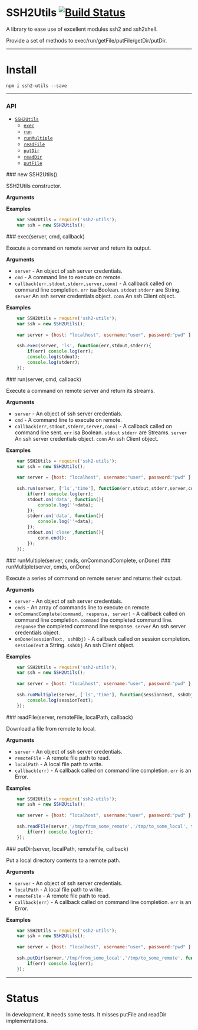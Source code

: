 # SSH2Utils [![Build Status](https://travis-ci.org/maboiteaspam/ssh2-utils.svg?branch=master)](https://travis-ci.org/maboiteaspam/ssh2-utils)

A library to ease use of excellent modules ssh2 and ssh2shell.

Provide a set of methods to exec/run/getFile/putFile/getDir/putDir.

---------------------------------------


# Install

```npm i ssh2-utils --save```

---------------------------------------


### API

* [`SSH2Utils`]()
    * [`exec`](#exec)
    * [`run`](#run)
    * [`runMultiple`](#runMultiple)
    * [`readFile`](#readFile)
    * [`putDir`](#putDir)
    * [`readDir`](#readDir)
    * [`putFile`](#putFile)
    

<a name="SSH2Utils" />
### new SSH2Utils()

SSH2Utils constructor.

__Arguments__


__Examples__

```js
    var SSH2Utils = require('ssh2-utils');
    var ssh = new SSH2Utils();
```



<a name="exec" />
### exec(server, cmd, callback)

Execute a command on remote server and return its output.

__Arguments__

* `server` - An object of ssh server credentials.
* `cmd` - A command line to execute on remote.
* `callback(err,stdout,stderr,server,conn)` - A callback called on command line completion. 
    `err` isa Boolean.
    `stdout` `stderr` are String.
    `server` An ssh server credentials object.
    `conn` An ssh Client object.

__Examples__

```js
    var SSH2Utils = require('ssh2-utils');
    var ssh = new SSH2Utils();
    
    var server = {host: "localhost", username:"user", password:"pwd" };
    
    ssh.exec(server, 'ls', function(err,stdout,stderr){
        if(err) console.log(err);
        console.log(stdout);
        console.log(stderr);
    });
```


<a name="run" />
### run(server, cmd, callback)

Execute a command on remote server and return its streams.

__Arguments__

* `server` - An object of ssh server credentials.
* `cmd` - A command line to execute on remote.
* `callback(err,stdout,stderr,server,conn)` - A callback called on command line sent. 
    `err` isa Boolean.
    `stdout` `stderr` are Streams.
    `server` An ssh server credentials object.
    `conn` An ssh Client object.

__Examples__

```js
    var SSH2Utils = require('ssh2-utils');
    var ssh = new SSH2Utils();
    
    var server = {host: "localhost", username:"user", password:"pwd" };
    
    ssh.run(server, ['ls','time'], function(err,stdout,stderr,server,conn){
        if(err) console.log(err);
        stdout.on('data', function(){
            console.log(''+data);
        });
        stderr.on('data', function(){
            console.log(''+data);
        });
        stdout.on('close',function(){
            conn.end();
        });
    });
```


<a name="runMultiple" />
### runMultiple(server, cmds, onCommandComplete, onDone)
### runMultiple(server, cmds, onDone)

Execute a series of command on remote server and returns their output.

__Arguments__

* `server` - An object of ssh server credentials.
* `cmds` - An array of commands line to execute on remote.
* `onCommandComplete(command, response, server)` - A callback called on command line completion. 
    `command` the completed command line.
    `response` the completed command line response.
    `server` An ssh server credentials object.
* `onDone(sessionText, sshObj)` - A callback called on session completion. 
    `sessionText` a String.
    `sshObj` An ssh Client object.

__Examples__

```js
    var SSH2Utils = require('ssh2-utils');
    var ssh = new SSH2Utils();
    
    var server = {host: "localhost", username:"user", password:"pwd" };
    
    ssh.runMultiple(server, ['ls','time'], function(sessionText, sshObj){
        console.log(sessionText);
    });
```


<a name="readFile" />
### readFile(server, remoteFile, localPath, callback)

Download a file from remote to local.

__Arguments__

* `server` - An object of ssh server credentials.
* `remoteFile` - A remote file path to read.
* `localPath` - A local file path to write.
* `callback(err)` - A callback called on command line completion. 
    `err` is an Error.

__Examples__

```js
    var SSH2Utils = require('ssh2-utils');
    var ssh = new SSH2Utils();
    
    var server = {host: "localhost", username:"user", password:"pwd" };
        
    ssh.readFile(server,'/tmp/from_some_remote','/tmp/to_some_local', function(err){
        if(err) console.log(err);
    });
```


<a name="putDir" />
### putDir(server, localPath, remoteFile, callback)

Put a local directory contents to a remote path.

__Arguments__

* `server` - An object of ssh server credentials.
* `localPath` - A local file path to write.
* `remoteFile` - A remote file path to read.
* `callback(err)` - A callback called on command line completion. 
    `err` is an Error.

__Examples__

```js
    var SSH2Utils = require('ssh2-utils');
    var ssh = new SSH2Utils();
    
    var server = {host: "localhost", username:"user", password:"pwd" };
        
    ssh.putDir(server,'/tmp/from_some_local','/tmp/to_some_remote', function(err){
        if(err) console.log(err);
    });
```


---------------------------------------

# Status

In development. It needs some tests. It misses putFile and readDir implementations.